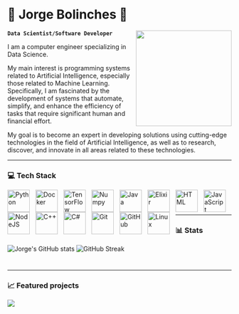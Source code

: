
# 👾 Jorge Bolinches 👾 

<img src="https://media0.giphy.com/media/JWday3G09ANWLPRAqg/giphy.gif?cid=ecf05e479wk74h2ra82s1f2bjwbh5hzi369yttzbow7oigqv&ep=v1_gifs_search&rid=giphy.gif&ct=g" height="215" align="right"/>

**`Data Scientist/Software Developer`**

I am a computer engineer specializing in Data Science.

My main interest is programming systems related to Artificial Intelligence, especially those related to Machine Learning. Specifically, I am fascinated by the development of systems that automate, simplify, and enhance the efficiency of tasks that require significant human and financial effort.

My goal is to become an expert in developing solutions using cutting-edge technologies in the field of Artificial Intelligence, as well as to research, discover, and innovate in all areas related to these technologies.

 

---

### 💻 Tech Stack

<img align="left" alt="Python" width="50px" style="padding-right:10px;" src="https://cdn.jsdelivr.net/gh/devicons/devicon/icons/python/python-original-wordmark.svg" />     
<img align="left" alt="Docker" width="50px" style="padding-right:10px;" src="https://cdn.jsdelivr.net/gh/devicons/devicon/icons/docker/docker-original-wordmark.svg" /> 
<img align="left" alt="TensorFlow" width="50px" style="padding-right:10px;" src="https://cdn.jsdelivr.net/gh/devicons/devicon/icons/tensorflow/tensorflow-original-wordmark.svg" /> 
<img align="left" alt="Numpy" width="50px" style="padding-right:10px;" src="https://cdn.jsdelivr.net/gh/devicons/devicon/icons/numpy/numpy-original-wordmark.svg" />
<img align="left" alt="Java" width="50px" style="padding-right:10px;" src="https://cdn.jsdelivr.net/gh/devicons/devicon/icons/java/java-original-wordmark.svg"/>
<img align="left" alt="Elixir" width="50px" style="padding-right:10px;" src="https://cdn.jsdelivr.net/gh/devicons/devicon/icons/elixir/elixir-original-wordmark.svg"/>          
<img align="left" alt="HTML" width="50px" style="padding-right:10px;" src="https://cdn.jsdelivr.net/gh/devicons/devicon/icons/html5/html5-original-wordmark.svg" />
<img align="left" alt="JavaScript" width="50px" style="padding-right:10px;" src="https://cdn.jsdelivr.net/gh/devicons/devicon/icons/javascript/javascript-plain.svg" />
<img align="left" alt="NodeJS" width="50px" style="padding-right:10px;" src="https://cdn.jsdelivr.net/gh/devicons/devicon/icons/nodejs/nodejs-original-wordmark.svg" />
<img align="left" alt="C++" width="50px" style="padding-right:10px;" src="https://cdn.jsdelivr.net/gh/devicons/devicon/icons/cplusplus/cplusplus-line.svg" />
<img align="left" alt="C#" width="50px" style="padding-right:10px;" src="https://cdn.jsdelivr.net/gh/devicons/devicon/icons/csharp/csharp-original.svg" />         
<img align="left" alt="Git" width="50px" style="padding-right:10px;" src="https://cdn.jsdelivr.net/gh/devicons/devicon/icons/git/git-original-wordmark.svg" />
<img align="left" alt="GitHub" width="50px" style="padding-right:10px;" src="https://cdn.jsdelivr.net/gh/devicons/devicon/icons/github/github-original-wordmark.svg" />
<img align="left" alt="Linux" width="50px" style="padding-right:10px;" src="https://cdn.jsdelivr.net/gh/devicons/devicon/icons/linux/linux-original.svg" />
<br />


#

---

### 📊 Stats

![Jorge's GitHub stats](https://github-readme-stats.vercel.app/api?username=JB0linches&show_icons=true&theme=gruvbox) ![GitHub Streak](https://streak-stats.demolab.com?user=JB0linches&theme=gruvbox&border_radius=4.5) 
<!-- BUGEADO: ![Jorge's language stats](https://github-readme-stats.vercel.app/api/top-langs/?username=JB0linches&theme=gruvbox&hide_border=false&include_all_commits=true&count_private=true&layout=compact) -->

#

---

### 📈 Featured projects

<a href="https://github.com/JB0linches/SALTbot">
  <img align="center" src="https://github-readme-stats.vercel.app/api/pin/?username=JB0linches&repo=SALTbot&theme=gruvbox" />
</a>


<br />
<!--
**JB0linches/JB0linches** is a ✨ _special_ ✨ repository because its `README.md` (this file) appears on your GitHub profile.

Here are some ideas to get you started:

- 🔭 I’m currently working on ...
- 🌱 I’m currently learning ...
- 👯 I’m looking to collaborate on ...
- 🤔 I’m looking for help with ...
- 💬 Ask me about ...
- 📫 How to reach me: ...
- 😄 Pronouns: ...
- ⚡ Fun fact: ...
-->
